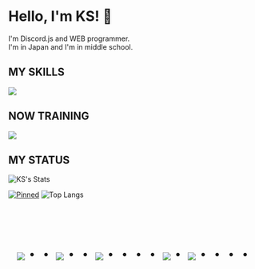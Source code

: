 # Hello, I'm KS! 👋
I'm Discord.js and WEB programmer.  
I'm in Japan and I'm in middle school.
## MY SKILLS
<img src="https://skillicons.dev/icons/?i=js,npm,html,nodejs,discord,github,git,vscode">  

## NOW TRAINING
<img src="https://skillicons.dev/icons/?i=css,cs,net,mysql,php,react">

## MY STATUS
![KS's Stats](https://github-readme-stats.vercel.app/api?username=Ks-777&show_icons=true&theme=dark)  

[![Pinned](https://github-readme-stats.vercel.app/api/pin/?username=Ks-777&repo=ShibakenBot)](https://github.com/anuraghazra/ShibakenBot) ![Top Langs](https://github-readme-stats.vercel.app/api/top-langs/?username=Ks-777&layout=compact)  
<br><br><br>

<div align="center">
    <h1>
        <img src="https://user-images.githubusercontent.com/44926913/175852850-3fb6c715-1856-41ff-8c1f-94ce3b03b458.gif">・・
        <img src="https://user-images.githubusercontent.com/44926913/175853109-f8850656-6704-4a8a-bee6-9aca154d929b.gif">・・
        <img src="https://user-images.githubusercontent.com/44926913/175853154-5449d974-975e-44a6-ab84-a86031265e40.gif">・・・・
        <img src="https://user-images.githubusercontent.com/44926913/175853109-f8850656-6704-4a8a-bee6-9aca154d929b.gif">・
        <img src="https://user-images.githubusercontent.com/44926913/175853154-5449d974-975e-44a6-ab84-a86031265e40.gif">・・・・
    </h1>
  </div>
<br>
